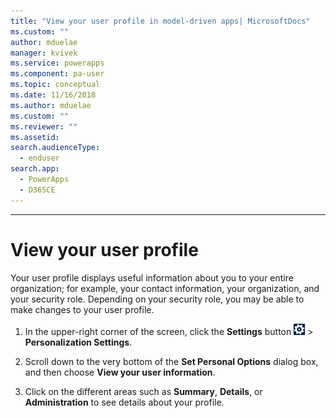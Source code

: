 ```yaml
---
title: "View your user profile in model-driven apps| MicrosoftDocs"
ms.custom: ""
author: mduelae
manager: kvivek
ms.service: powerapps
ms.component: pa-user
ms.topic: conceptual
ms.date: 11/16/2018
ms.author: mduelae
ms.custom: ""
ms.reviewer: ""
ms.assetid: 
search.audienceType: 
  - enduser
search.app: 
  - PowerApps
  - D365CE
---
```

---
# View your user profile  


Your user profile displays useful information about you to your entire organization; for example, your contact information, your organization, and your security role. Depending on your security role, you may be able to make changes to your user profile.  
  
1. In the upper-right corner of the screen, click the **Settings** button ![user-profile-settings-button](media/user-profile-settings-button.gif) > **Personalization Settings**.  
 
2.  Scroll down to the very bottom of the **Set Personal Options** dialog box, and then choose **View your user information**.  
  
3.  Click on the different areas such as **Summary**, **Details**, or **Administration** to see details about your profile. 
  
